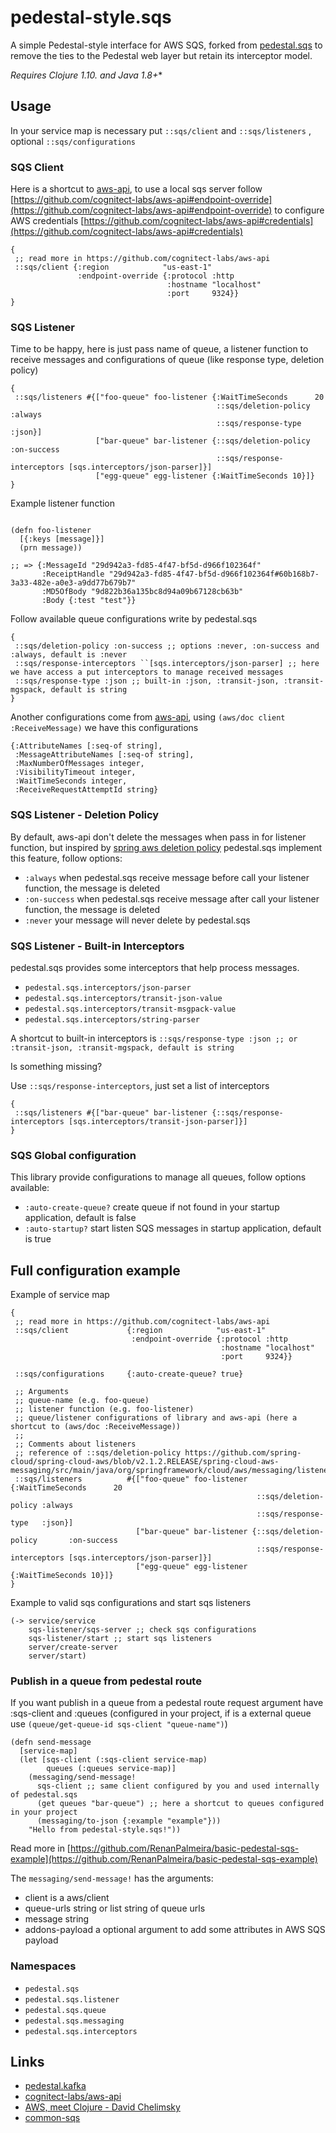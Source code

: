
# pedestal-style.sqs

A simple Pedestal-style interface for AWS SQS, forked from [pedestal.sqs](https://github.com/renanpalmeira/pedestal.sqs)
to remove the ties to the Pedestal web layer but retain its interceptor model.

**Requires Clojure 1.10.* and Java 1.8+**

## Usage

In your service map is necessary put `::sqs/client` and `::sqs/listeners`  , optional `::sqs/configurations`

### SQS Client

Here is a shortcut to [aws-api](https://github.com/cognitect-labs/aws-api), to use a local sqs server follow [https://github.com/cognitect-labs/aws-api#endpoint-override](https://github.com/cognitect-labs/aws-api#endpoint-override) to configure AWS credentials [https://github.com/cognitect-labs/aws-api#credentials](https://github.com/cognitect-labs/aws-api#credentials)

```
{
 ;; read more in https://github.com/cognitect-labs/aws-api
 ::sqs/client {:region            "us-east-1"
               :endpoint-override {:protocol :http
                                   :hostname "localhost"
                                   :port     9324}}
}
```

### SQS Listener

Time to be happy, here is just pass name of queue, a listener function to receive messages and configurations of queue (like response type, deletion policy)

```
{
 ::sqs/listeners #{["foo-queue" foo-listener {:WaitTimeSeconds      20
                                              ::sqs/deletion-policy :always
                                              ::sqs/response-type   :json}]
                   ["bar-queue" bar-listener {::sqs/deletion-policy       :on-success
                                              ::sqs/response-interceptors [sqs.interceptors/json-parser]}]
                   ["egg-queue" egg-listener {:WaitTimeSeconds 10}]}
}
```

Example listener function

```

(defn foo-listener
  [{:keys [message]}]
  (prn message))

;; => {:MessageId "29d942a3-fd85-4f47-bf5d-d966f102364f"
       :ReceiptHandle "29d942a3-fd85-4f47-bf5d-d966f102364f#60b168b7-3a33-482e-a0e3-a9dd77b679b7"
       :MD5OfBody "9d822b36a135bc8d94a09b67128cb63b"
       :Body {:test "test"}}

```

Follow available queue configurations write by pedestal.sqs

```
{
 ::sqs/deletion-policy :on-success ;; options :never, :on-success and :always, default is :never
 ::sqs/response-interceptors ``[sqs.interceptors/json-parser] ;; here we have access a put interceptors to manage received messages
 ::sqs/response-type :json ;; built-in :json, :transit-json, :transit-mgspack, default is string
}
```

Another configurations come from [aws-api](https://github.com/cognitect-labs/aws-api), using `(aws/doc client :ReceiveMessage)` we have this configurations

```
{:AttributeNames [:seq-of string],
 :MessageAttributeNames [:seq-of string],
 :MaxNumberOfMessages integer,
 :VisibilityTimeout integer,
 :WaitTimeSeconds integer,
 :ReceiveRequestAttemptId string}
```

### SQS Listener - Deletion Policy

By default, aws-api don't delete the messages when pass in for listener function, but inspired by [spring aws deletion policy](https://stackoverflow.com/questions/45710139/spring-cloud-aws-sqs-deletion-policy)  pedestal.sqs implement this feature, follow options:

* `:always` when pedestal.sqs receive message before call your listener function, the message is deleted
* `:on-success` when pedestal.sqs receive message after call your listener function, the message is deleted
* `:never` your message will never delete by pedestal.sqs

### SQS Listener - Built-in Interceptors

pedestal.sqs provides some interceptors that help process messages.

* `pedestal.sqs.interceptors/json-parser`
* `pedestal.sqs.interceptors/transit-json-value`
* `pedestal.sqs.interceptors/transit-msgpack-value`
* `pedestal.sqs.interceptors/string-parser`

A shortcut to built-in interceptors is `::sqs/response-type :json ;; or :transit-json, :transit-mgspack, default is string`

Is something missing?

Use `::sqs/response-interceptors`, just set a list of interceptors

```
{
 ::sqs/listeners #{["bar-queue" bar-listener {::sqs/response-interceptors [sqs.interceptors/transit-json-parser]}]
}
```

### SQS Global configuration

This library provide configurations to manage all queues, follow options available:

* `:auto-create-queue?` create queue if not found in your startup application, default is false
* `:auto-startup?` start listen SQS messages in startup application, default is true

## Full configuration example

Example of service map

```
{
 ;; read more in https://github.com/cognitect-labs/aws-api
 ::sqs/client             {:region            "us-east-1"
                           :endpoint-override {:protocol :http
                                               :hostname "localhost"
                                               :port     9324}}

 ::sqs/configurations     {:auto-create-queue? true}

 ;; Arguments
 ;; queue-name (e.g. foo-queue)
 ;; listener function (e.g. foo-listener)
 ;; queue/listener configurations of library and aws-api (here a shortcut to (aws/doc :ReceiveMessage))
 ;;
 ;; Comments about listeners
 ;; reference of ::sqs/deletion-policy https://github.com/spring-cloud/spring-cloud-aws/blob/v2.1.2.RELEASE/spring-cloud-aws-messaging/src/main/java/org/springframework/cloud/aws/messaging/listener/SqsMessageDeletionPolicy.java#L45
 ::sqs/listeners          #{["foo-queue" foo-listener {:WaitTimeSeconds      20
                                                       ::sqs/deletion-policy :always
                                                       ::sqs/response-type   :json}]
                            ["bar-queue" bar-listener {::sqs/deletion-policy       :on-success
                                                       ::sqs/response-interceptors [sqs.interceptors/json-parser]}]
                            ["egg-queue" egg-listener {:WaitTimeSeconds 10}]}
}
```

Example to valid sqs configurations and start sqs listeners

```
(-> service/service
    sqs-listener/sqs-server ;; check sqs configurations
    sqs-listener/start ;; start sqs listeners
    server/create-server
    server/start)
```

### Publish in a queue from pedestal route

If you want publish in a queue from a pedestal route request argument have :sqs-client and :queues (configured in your project, if is a external queue use `(queue/get-queue-id sqs-client "queue-name")`) 

```
(defn send-message 
  [service-map]
  (let [sqs-client (:sqs-client service-map)
        queues (:queues service-map)]
    (messaging/send-message!
      sqs-client ;; same client configured by you and used internally of pedestal.sqs
      (get queues "bar-queue") ;; here a shortcut to queues configured in your project
      (messaging/to-json {:example "example"}))
    "Hello from pedestal-style.sqs!"))
```

Read more in [https://github.com/RenanPalmeira/basic-pedestal-sqs-example](https://github.com/RenanPalmeira/basic-pedestal-sqs-example)

The `messaging/send-message!` has the arguments:

* client is a aws/client
* queue-urls string or list string of queue urls
* message string
* addons-payload a optional argument to add some attributes in AWS SQS payload

### Namespaces 

* `pedestal.sqs`
* `pedestal.sqs.listener`
* `pedestal.sqs.queue`
* `pedestal.sqs.messaging`
* `pedestal.sqs.interceptors`

## Links
* [pedestal.kafka](https://github.com/cognitect-labs/pedestal.kafka)
* [cognitect-labs/aws-api](https://github.com/cognitect-labs/aws-api)
* [AWS, meet Clojure - David Chelimsky](https://www.youtube.com/watch?v=ppDtDP0Rntw)
* [common-sqs](https://github.com/99Taxis/common-sqs)
